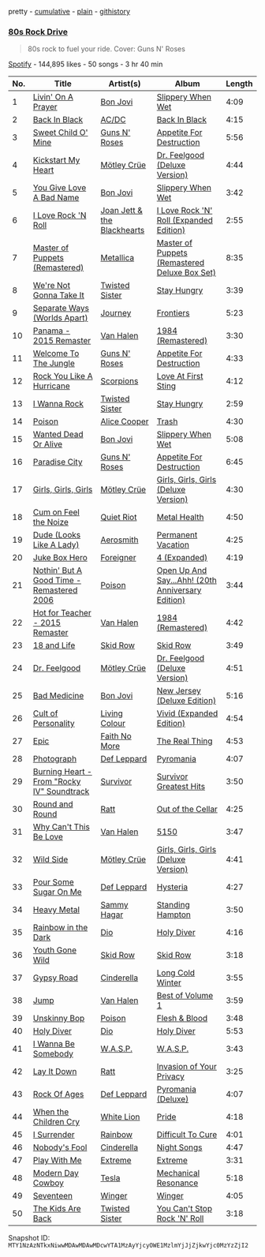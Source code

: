 pretty - [cumulative](/playlists/cumulative/37i9dQZF1DX206LSYrawGc.md) - [plain](/playlists/plain/37i9dQZF1DX206LSYrawGc) - [githistory](https://github.githistory.xyz/mackorone/spotify-playlist-archive/blob/main/playlists/plain/37i9dQZF1DX206LSYrawGc)

### [80s Rock Drive](https://open.spotify.com/playlist/37i9dQZF1DX206LSYrawGc)

> 80s rock to fuel your ride\. Cover: Guns N' Roses

[Spotify](https://open.spotify.com/user/spotify) - 144,895 likes - 50 songs - 3 hr 40 min

| No. | Title | Artist(s) | Album | Length |
|---|---|---|---|---|
| 1 | [Livin' On A Prayer](https://open.spotify.com/track/37ZJ0p5Jm13JPevGcx4SkF) | [Bon Jovi](https://open.spotify.com/artist/58lV9VcRSjABbAbfWS6skp) | [Slippery When Wet](https://open.spotify.com/album/0kBfgEilUFCMIQY5IOjG4t) | 4:09 |
| 2 | [Back In Black](https://open.spotify.com/track/08mG3Y1vljYA6bvDt4Wqkj) | [AC/DC](https://open.spotify.com/artist/711MCceyCBcFnzjGY4Q7Un) | [Back In Black](https://open.spotify.com/album/6mUdeDZCsExyJLMdAfDuwh) | 4:15 |
| 3 | [Sweet Child O' Mine](https://open.spotify.com/track/7snQQk1zcKl8gZ92AnueZW) | [Guns N' Roses](https://open.spotify.com/artist/3qm84nBOXUEQ2vnTfUTTFC) | [Appetite For Destruction](https://open.spotify.com/album/28yHV3Gdg30AiB8h8em1eW) | 5:56 |
| 4 | [Kickstart My Heart](https://open.spotify.com/track/6imjJij6aCM0IbbODUzJQn) | [Mötley Crüe](https://open.spotify.com/artist/0cc6vw3VN8YlIcvr1v7tBL) | [Dr\. Feelgood \(Deluxe Version\)](https://open.spotify.com/album/23krn1eEy7o3u9laLI1PLD) | 4:44 |
| 5 | [You Give Love A Bad Name](https://open.spotify.com/track/0rmGAIH9LNJewFw7nKzZnc) | [Bon Jovi](https://open.spotify.com/artist/58lV9VcRSjABbAbfWS6skp) | [Slippery When Wet](https://open.spotify.com/album/0kBfgEilUFCMIQY5IOjG4t) | 3:42 |
| 6 | [I Love Rock 'N Roll](https://open.spotify.com/track/2Cdvbe2G4hZsnhNMKyGrie) | [Joan Jett & the Blackhearts](https://open.spotify.com/artist/1Fmb52lZ6Jv7FMWXXTPO3K) | [I Love Rock 'N' Roll \(Expanded Edition\)](https://open.spotify.com/album/555qwe1qUgLdee80TZ2CQt) | 2:55 |
| 7 | [Master of Puppets \(Remastered\)](https://open.spotify.com/track/54bm2e3tk8cliUz3VSdCPZ) | [Metallica](https://open.spotify.com/artist/2ye2Wgw4gimLv2eAKyk1NB) | [Master of Puppets \(Remastered Deluxe Box Set\)](https://open.spotify.com/album/7CGhx630DIjdJqaBDVKc5j) | 8:35 |
| 8 | [We're Not Gonna Take It](https://open.spotify.com/track/1hlveB9M6ijHZRbzZ2teyh) | [Twisted Sister](https://open.spotify.com/artist/7b85ve82Sh36a3UAx74wut) | [Stay Hungry](https://open.spotify.com/album/0dzqapIToiOhULGvzDKpXm) | 3:39 |
| 9 | [Separate Ways \(Worlds Apart\)](https://open.spotify.com/track/4ECNtOnqzxutZkXP4TE3n3) | [Journey](https://open.spotify.com/artist/0rvjqX7ttXeg3mTy8Xscbt) | [Frontiers](https://open.spotify.com/album/2EFUNYmwxe0AOGxBORrfaw) | 5:23 |
| 10 | [Panama \- 2015 Remaster](https://open.spotify.com/track/05RgAMGypEvqhNs5hPCbMS) | [Van Halen](https://open.spotify.com/artist/2cnMpRsOVqtPMfq7YiFE6K) | [1984 \(Remastered\)](https://open.spotify.com/album/3REUXdj5OPKhuDTrTtCBU0) | 3:30 |
| 11 | [Welcome To The Jungle](https://open.spotify.com/track/0G21yYKMZoHa30cYVi1iA8) | [Guns N' Roses](https://open.spotify.com/artist/3qm84nBOXUEQ2vnTfUTTFC) | [Appetite For Destruction](https://open.spotify.com/album/28yHV3Gdg30AiB8h8em1eW) | 4:33 |
| 12 | [Rock You Like A Hurricane](https://open.spotify.com/track/58XWGx7KNNkKneHdprcprX) | [Scorpions](https://open.spotify.com/artist/27T030eWyCQRmDyuvr1kxY) | [Love At First Sting](https://open.spotify.com/album/71cfSO0iO1fjgQLEb3Wc6C) | 4:12 |
| 13 | [I Wanna Rock](https://open.spotify.com/track/70Z9t1qhytWtG4cCmmi7mU) | [Twisted Sister](https://open.spotify.com/artist/7b85ve82Sh36a3UAx74wut) | [Stay Hungry](https://open.spotify.com/album/0dzqapIToiOhULGvzDKpXm) | 2:59 |
| 14 | [Poison](https://open.spotify.com/track/5XcZRgJv3zMhTqCyESjQrF) | [Alice Cooper](https://open.spotify.com/artist/3EhbVgyfGd7HkpsagwL9GS) | [Trash](https://open.spotify.com/album/033cvSPAuSU5ArRfIgQSDU) | 4:30 |
| 15 | [Wanted Dead Or Alive](https://open.spotify.com/track/0oerlffJSzhRVvtDfLcp3N) | [Bon Jovi](https://open.spotify.com/artist/58lV9VcRSjABbAbfWS6skp) | [Slippery When Wet](https://open.spotify.com/album/0kBfgEilUFCMIQY5IOjG4t) | 5:08 |
| 16 | [Paradise City](https://open.spotify.com/track/6eN1f9KNmiWEhpE2RhQqB5) | [Guns N' Roses](https://open.spotify.com/artist/3qm84nBOXUEQ2vnTfUTTFC) | [Appetite For Destruction](https://open.spotify.com/album/28yHV3Gdg30AiB8h8em1eW) | 6:45 |
| 17 | [Girls, Girls, Girls](https://open.spotify.com/track/549Go7a66CX6k523uK9kUv) | [Mötley Crüe](https://open.spotify.com/artist/0cc6vw3VN8YlIcvr1v7tBL) | [Girls, Girls, Girls \(Deluxe Version\)](https://open.spotify.com/album/2KT9tWALjIRjnaGYDYPg3k) | 4:30 |
| 18 | [Cum on Feel the Noize](https://open.spotify.com/track/3vV3cr2TpPqFk07zxYUbla) | [Quiet Riot](https://open.spotify.com/artist/1dLWg6m8RRhizsdqJbhyj3) | [Metal Health](https://open.spotify.com/album/3Q3rQ8FK1e9Fd9Gv9xm3CK) | 4:50 |
| 19 | [Dude \(Looks Like A Lady\)](https://open.spotify.com/track/6gQUbFwwdYXlKdmqRoWKJe) | [Aerosmith](https://open.spotify.com/artist/7Ey4PD4MYsKc5I2dolUwbH) | [Permanent Vacation](https://open.spotify.com/album/3XYqOJI1YlX40kJTdzFEzp) | 4:25 |
| 20 | [Juke Box Hero](https://open.spotify.com/track/00qOE7OjRl0BpYiCiweZB2) | [Foreigner](https://open.spotify.com/artist/6IRouO5mvvfcyxtPDKMYFN) | [4 \(Expanded\)](https://open.spotify.com/album/2Pw51hAGvWpTA3AYl2WVuu) | 4:19 |
| 21 | [Nothin' But A Good Time \- Remastered 2006](https://open.spotify.com/track/2V8KvnD5LVeeDChMWEkSzC) | [Poison](https://open.spotify.com/artist/1fBCIkoPOPCDLUxGuWNvyo) | [Open Up And Say...Ahh! \(20th Anniversary Edition\)](https://open.spotify.com/album/2AMWVB3FWknjcMeb6hMZnd) | 3:44 |
| 22 | [Hot for Teacher \- 2015 Remaster](https://open.spotify.com/track/6QDbGdbJ57Mtkflsg42WV5) | [Van Halen](https://open.spotify.com/artist/2cnMpRsOVqtPMfq7YiFE6K) | [1984 \(Remastered\)](https://open.spotify.com/album/3REUXdj5OPKhuDTrTtCBU0) | 4:42 |
| 23 | [18 and Life](https://open.spotify.com/track/0qgrrDnUUhyxpxbBznUnzg) | [Skid Row](https://open.spotify.com/artist/4opTS86dN9uO313J9CE8xg) | [Skid Row](https://open.spotify.com/album/0kSTuMp9GpX9pJR45Bksgi) | 3:49 |
| 24 | [Dr\. Feelgood](https://open.spotify.com/track/2cc9k15AifO7RfxxuEExkS) | [Mötley Crüe](https://open.spotify.com/artist/0cc6vw3VN8YlIcvr1v7tBL) | [Dr\. Feelgood \(Deluxe Version\)](https://open.spotify.com/album/23krn1eEy7o3u9laLI1PLD) | 4:51 |
| 25 | [Bad Medicine](https://open.spotify.com/track/72hcFp4tYkd3dbNA9dZ3Pv) | [Bon Jovi](https://open.spotify.com/artist/58lV9VcRSjABbAbfWS6skp) | [New Jersey \(Deluxe Edition\)](https://open.spotify.com/album/3mcKOl0KNe65BqiBa40WxR) | 5:16 |
| 26 | [Cult of Personality](https://open.spotify.com/track/5e3YOg6fIkP0wD5TyxcHOH) | [Living Colour](https://open.spotify.com/artist/6Uhp7WA6sjm5ZL6Xz561de) | [Vivid \(Expanded Edition\)](https://open.spotify.com/album/532IlegHv3OfVGgyCFGBTs) | 4:54 |
| 27 | [Epic](https://open.spotify.com/track/4ReyTz0y3TGkX48wO3Llot) | [Faith No More](https://open.spotify.com/artist/6GbCJZrI318Ybm8mY36Of5) | [The Real Thing](https://open.spotify.com/album/6LEP3L94jnkqjOxYJWPRP0) | 4:53 |
| 28 | [Photograph](https://open.spotify.com/track/18URo35acNKRTHfEdjTcGn) | [Def Leppard](https://open.spotify.com/artist/6H1RjVyNruCmrBEWRbD0VZ) | [Pyromania](https://open.spotify.com/album/5ab6RIlAGwbVAacV1JIr2d) | 4:07 |
| 29 | [Burning Heart \- From "Rocky IV" Soundtrack](https://open.spotify.com/track/2VN7uPrbryJ7nE2MXX3f9a) | [Survivor](https://open.spotify.com/artist/26bcq2nyj5GB7uRr558iQg) | [Survivor Greatest Hits](https://open.spotify.com/album/2wBiw6c2bGb4c9pnRdHw6X) | 3:50 |
| 30 | [Round and Round](https://open.spotify.com/track/5B6Z7NwVqA7W3UFiqBdEJC) | [Ratt](https://open.spotify.com/artist/3tufWJzpCiAGleBt5TkmTn) | [Out of the Cellar](https://open.spotify.com/album/6P3Fqm7z9wr5GeatpVZ5ut) | 4:25 |
| 31 | [Why Can't This Be Love](https://open.spotify.com/track/0TaT50ZZxT4ytZxuqkE3A9) | [Van Halen](https://open.spotify.com/artist/2cnMpRsOVqtPMfq7YiFE6K) | [5150](https://open.spotify.com/album/5Ew5vOg3PYyT9QUPCrdIZq) | 3:47 |
| 32 | [Wild Side](https://open.spotify.com/track/669npuMwVlYFReOpYFYxwH) | [Mötley Crüe](https://open.spotify.com/artist/0cc6vw3VN8YlIcvr1v7tBL) | [Girls, Girls, Girls \(Deluxe Version\)](https://open.spotify.com/album/2KT9tWALjIRjnaGYDYPg3k) | 4:41 |
| 33 | [Pour Some Sugar On Me](https://open.spotify.com/track/1aZLIbKEdsyqxyD6iNcrbA) | [Def Leppard](https://open.spotify.com/artist/6H1RjVyNruCmrBEWRbD0VZ) | [Hysteria](https://open.spotify.com/album/1ja2qzCrh6bZykcojbZs82) | 4:27 |
| 34 | [Heavy Metal](https://open.spotify.com/track/1XxUDJp9zsjd6tBSvE3la4) | [Sammy Hagar](https://open.spotify.com/artist/1hXjTjJzZTXDZ75AclOo6N) | [Standing Hampton](https://open.spotify.com/album/5EuL5NWA7SbMENWt8C16wn) | 3:50 |
| 35 | [Rainbow in the Dark](https://open.spotify.com/track/2PpNgmrS9mAyrkRAwn6YPq) | [Dio](https://open.spotify.com/artist/4CYeVo5iZbtYGBN4Isc3n6) | [Holy Diver](https://open.spotify.com/album/2ivNJLSx8Rbvnsvcn01Yt3) | 4:16 |
| 36 | [Youth Gone Wild](https://open.spotify.com/track/1jF5Id0OPFU1Mae8BEUF5u) | [Skid Row](https://open.spotify.com/artist/4opTS86dN9uO313J9CE8xg) | [Skid Row](https://open.spotify.com/album/0kSTuMp9GpX9pJR45Bksgi) | 3:18 |
| 37 | [Gypsy Road](https://open.spotify.com/track/2F8Glc7r4mHHSCEegD4Ju1) | [Cinderella](https://open.spotify.com/artist/7HL4id2U7FSDJtfKQHMgQx) | [Long Cold Winter](https://open.spotify.com/album/5EsAeGDozof1PIH3WPXLr2) | 3:55 |
| 38 | [Jump](https://open.spotify.com/track/6Fba9RZtC6vTY814JToDtP) | [Van Halen](https://open.spotify.com/artist/2cnMpRsOVqtPMfq7YiFE6K) | [Best of Volume 1](https://open.spotify.com/album/7ndqT6LH9o6YQ5uA7aT0St) | 3:59 |
| 39 | [Unskinny Bop](https://open.spotify.com/track/1Z6lKdYhwp8WYoBqGCKxlM) | [Poison](https://open.spotify.com/artist/1fBCIkoPOPCDLUxGuWNvyo) | [Flesh & Blood](https://open.spotify.com/album/7alngtync76VqYWSKxcBhB) | 3:48 |
| 40 | [Holy Diver](https://open.spotify.com/track/57fqmDaokbxZ3TaB0jp39q) | [Dio](https://open.spotify.com/artist/4CYeVo5iZbtYGBN4Isc3n6) | [Holy Diver](https://open.spotify.com/album/2ivNJLSx8Rbvnsvcn01Yt3) | 5:53 |
| 41 | [I Wanna Be Somebody](https://open.spotify.com/track/6w8dBm5KlXxWejYrbGS1EJ) | [W.A.S.P.](https://open.spotify.com/artist/3BVkDHWRvLJEyKdvhLbjsq) | [W.A.S.P.](https://open.spotify.com/album/25pbI5TFqt2tzGS4XSMnog) | 3:43 |
| 42 | [Lay It Down](https://open.spotify.com/track/3D5ORNm9spaTcdRx50ksHx) | [Ratt](https://open.spotify.com/artist/3tufWJzpCiAGleBt5TkmTn) | [Invasion of Your Privacy](https://open.spotify.com/album/7CzsLoFBEMElxviJoApcAI) | 3:25 |
| 43 | [Rock Of Ages](https://open.spotify.com/track/2AmEv442DGwSxMGZ9XEvBA) | [Def Leppard](https://open.spotify.com/artist/6H1RjVyNruCmrBEWRbD0VZ) | [Pyromania \(Deluxe\)](https://open.spotify.com/album/3MJoDIkQxY0MTXE8fqzmPu) | 4:07 |
| 44 | [When the Children Cry](https://open.spotify.com/track/4ZCLM74MYhUy80TPiaAuee) | [White Lion](https://open.spotify.com/artist/3nLYJvqbEzs5kg2TlprxIG) | [Pride](https://open.spotify.com/album/571UdIx8tcDmBPgLSW8KG2) | 4:18 |
| 45 | [I Surrender](https://open.spotify.com/track/2dHjSNCw10clC9oOld8tPn) | [Rainbow](https://open.spotify.com/artist/6SLAMfhOi7UJI0fMztaK0m) | [Difficult To Cure](https://open.spotify.com/album/6bLrltddpgzAPMlefww9Ex) | 4:01 |
| 46 | [Nobody's Fool](https://open.spotify.com/track/01Q4wU19hamqnhNjtuvTyI) | [Cinderella](https://open.spotify.com/artist/7HL4id2U7FSDJtfKQHMgQx) | [Night Songs](https://open.spotify.com/album/6Af1uU7Di8q9oHyXpgvrmY) | 4:47 |
| 47 | [Play With Me](https://open.spotify.com/track/6hpPAOftKbe1YghyTtJuCq) | [Extreme](https://open.spotify.com/artist/6w7j5wQ5AI5OQYlcM15s2L) | [Extreme](https://open.spotify.com/album/0iWVmKKPVhtOkaMFZcfaiw) | 3:31 |
| 48 | [Modern Day Cowboy](https://open.spotify.com/track/5ZIU2kT1wNjQNclQeVCz5O) | [Tesla](https://open.spotify.com/artist/0dgnITyIAN4NrmUVisvxHU) | [Mechanical Resonance](https://open.spotify.com/album/1VctZj1UuAgfqtnDcTlzGI) | 5:18 |
| 49 | [Seventeen](https://open.spotify.com/track/2ZS0wDcdfrJPC86u5aJGo9) | [Winger](https://open.spotify.com/artist/2qQeKHrQJHLLbvDAOSO874) | [Winger](https://open.spotify.com/album/4aMtQDeDMAHBfh7cE87PWo) | 4:05 |
| 50 | [The Kids Are Back](https://open.spotify.com/track/7xzmJPFQAn0O1ZYYtbGRlz) | [Twisted Sister](https://open.spotify.com/artist/7b85ve82Sh36a3UAx74wut) | [You Can't Stop Rock 'N' Roll](https://open.spotify.com/album/3KW5iWFnvhHtFoMHwWnUr5) | 3:18 |

Snapshot ID: `MTY1NzAzNTkxNiwwMDAwMDAwMDcwYTA1MzAyYjcyOWE1MzlmYjJjZjkwYjc0MzYzZjI2`
